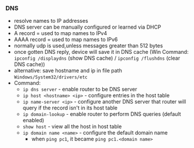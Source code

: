 ### DNS
- resolve names to IP addresses
- DNS server can be manually configured or learned via DHCP
- A record = used to map names to IPv4
- AAAA record = used to map names to IPv6
- normally udp is used,unless messages greater than 512 bytes 
- once gotten DNS reply, device will save it in DNS cache (Win Command: `ipconfig /displaydns` (show DNS cache) / `ipconfig /flushdns` (clear DNS cache))
- alternative: save hostname and ip in file path `Windows/System32/drivers/etc`
- Command:
    - `ip dns server` - enable router to be DNS server
    - `ip host <hostname> <ip>` - configure entries in the host table
    - `ip name-server <ip>` - configure another DNS server that router will query if the record isn't in its host table
    - `ip domain-lookup` - enable router to perform DNS queries (default enabled)
    - `show host` - view all the host in host table
    - `ip domain name <name>` - configure the default domain name
        - when `ping pc1`, it became `ping pc1.<domain name>`